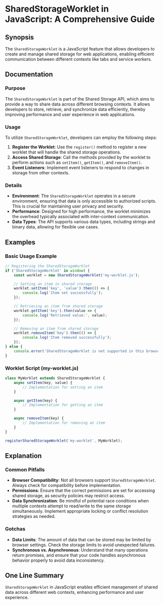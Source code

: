 <!--
Meta Description: # SharedStorageWorklet in JavaScript: A Comprehensive Guide ## Synopsis The `SharedStorageWorklet` is a JavaScript feature that allows developers to c...
Meta Keywords: sharedstorageworklet, worklet, storage, data, shared
-->

# SharedStorageWorklet in JavaScript: A Comprehensive Guide

## Synopsis
The `SharedStorageWorklet` is a JavaScript feature that allows developers to create and manage shared storage for web applications, enabling efficient communication between different contexts like tabs and service workers.

## Documentation
### Purpose
The `SharedStorageWorklet` is part of the Shared Storage API, which aims to provide a way to share data across different browsing contexts. It allows developers to store, retrieve, and synchronize data efficiently, thereby improving performance and user experience in web applications.

### Usage
To utilize `SharedStorageWorklet`, developers can employ the following steps:

1. **Register the Worklet**: Use the `register()` method to register a new worklet that will handle the shared storage operations.
2. **Access Shared Storage**: Call the methods provided by the worklet to perform actions such as `setItem()`, `getItem()`, and `removeItem()`.
3. **Event Listeners**: Implement event listeners to respond to changes in storage from other contexts.

### Details
- **Environment**: The `SharedStorageWorklet` operates in a secure environment, ensuring that data is only accessible to authorized scripts. This is crucial for maintaining user privacy and security.
- **Performance**: Designed for high performance, the worklet minimizes the overhead typically associated with inter-context communication.
- **Data Types**: The API supports various data types, including strings and binary data, allowing for flexible use cases.

## Examples
### Basic Usage Example
```javascript
// Registering the SharedStorageWorklet
if ('SharedStorageWorklet' in window) {
    const worklet = new SharedStorageWorklet('my-worklet.js');

    // Setting an item in shared storage
    worklet.setItem('key', 'value').then(() => {
        console.log('Item set successfully');
    });

    // Retrieving an item from shared storage
    worklet.getItem('key').then(value => {
        console.log('Retrieved value:', value);
    });

    // Removing an item from shared storage
    worklet.removeItem('key').then(() => {
        console.log('Item removed successfully');
    });
} else {
    console.error('SharedStorageWorklet is not supported in this browser.');
}
```

### Worklet Script (my-worklet.js)
```javascript
class MyWorklet extends SharedStorageWorklet {
    async setItem(key, value) {
        // Implementation for setting an item
    }

    async getItem(key) {
        // Implementation for getting an item
    }

    async removeItem(key) {
        // Implementation for removing an item
    }
}

registerSharedStorageWorklet('my-worklet', MyWorklet);
```

## Explanation
### Common Pitfalls
- **Browser Compatibility**: Not all browsers support `SharedStorageWorklet`. Always check for compatibility before implementation.
- **Permissions**: Ensure that the correct permissions are set for accessing shared storage, as security policies may restrict access.
- **Data Synchronization**: Be mindful of potential race conditions when multiple contexts attempt to read/write to the same storage simultaneously. Implement appropriate locking or conflict resolution strategies as needed.

### Gotchas
- **Data Limits**: The amount of data that can be stored may be limited by browser settings. Check the storage limits to avoid unexpected failures.
- **Synchronous vs. Asynchronous**: Understand that many operations return promises, and ensure that your code handles asynchronous behavior properly to avoid data inconsistency.

## One Line Summary
`SharedStorageWorklet` in JavaScript enables efficient management of shared data across different web contexts, enhancing performance and user experience.